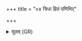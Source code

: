 +++
title = "०४ त्रिधा हितं पणिभिर्"

+++
<details><summary>मूलम् (GR)</summary>

त्रिधा हितं पणिभिर् गुह्यमानं  
गवि देवासो घृतम् अन्व् अविन्दन् ।  
इन्द्र एकं सूर्य एकं जजान  
वेनाद् एकं स्वधया निष् टतक्षुः ॥
</details>